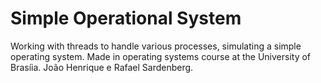 # Simple Operational System

Working with threads to handle various processes, simulating a simple operating system. Made in operating systems course at the University of Brasíia. João Henrique e Rafael Sardenberg. 
